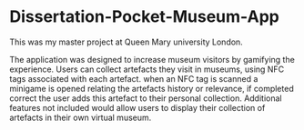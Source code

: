 # Dissertation-Pocket-Museum-App

This was my master project at Queen Mary university London. 

The application was designed to increase museum visitors by gamifying the experience.
Users can collect artefacts they visit in museums, using NFC tags associated with each artefact. when an NFC tag is scanned a minigame is opened relating the artefacts history or relevance, if completed correct the user adds this artefact to their personal collection.
Additional features not included would allow users to display their collection of artefacts in their own virtual museum. 

